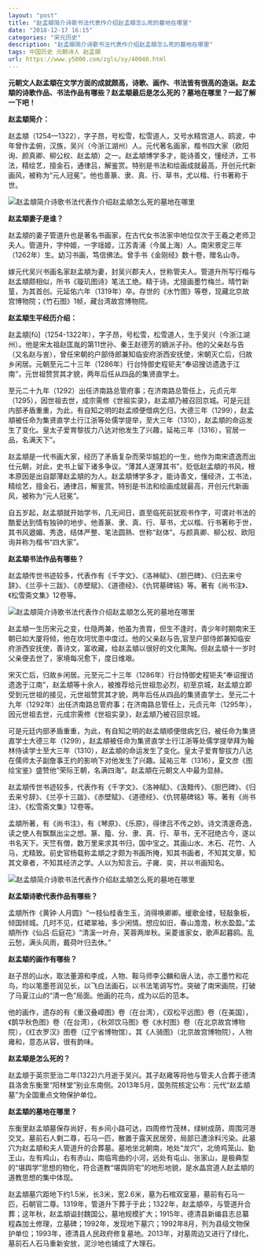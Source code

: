 ```yaml
---
layout: "post"
title: "赵孟頫简介诗歌书法代表作介绍赵孟頫怎么死的墓地在哪里"
date: "2018-12-17 16:15"
categories: "宋元历史"
description: "赵孟頫简介诗歌书法代表作介绍赵孟頫怎么死的墓地在哪里"
tags: 中国历史 元朝诗人 赵孟頫
url: https://www.y5000.com/zgls/sy/40040.html
---
```






**元朝文人赵孟頫在文学方面的成就颇高，诗歌、画作、书法皆有很高的造诣。赵孟頫的诗歌作品、书法作品有哪些？赵孟頫最后是怎么死的？墓地在哪里？一起了解一下吧！**

 **赵孟頫简介：**

赵孟頫（1254—1322），字子昂，号松雪，松雪道人，又号水精宫道人、鸥波，中年曾作孟俯，汉族，吴兴（今浙江湖州）人。元代著名画家，楷书四大家（欧阳询、颜真卿、柳公权、赵孟頫）之一。赵孟頫博学多才，能诗善文，懂经济，工书法，精绘艺，擅金石，通律吕，解鉴赏。特别是书法和绘画成就最高，开创元代新画风，被称为“元人冠冕”。他也善篆、隶、真、行、草书，尤以楷、行书著称于世。

![赵孟頫简介诗歌书法代表作介绍赵孟頫怎么死的墓地在哪里](https://img.y5000.com/uploads/allimg/190112/6cf06aa7d99d2dd57f124b0de742dcb9.jpg)

 **赵孟頫妻子是谁？**

赵孟頫的妻子管道升也是著名书画家，在古代女书法家中地位仅次于王羲之老师卫夫人。管道升，字仲姬，一字瑶姬，江苏青浦（今属上海）人。南宋景定三年（1262年）生。幼习书画，笃信佛法。曾手书《金刚经》数十卷，赠名山寺。

嫁元代吴兴书画名家赵孟頫为妻，封吴兴郡夫人，世称管夫人。管道升所写行楷与赵孟頫颇相似，所书《璇玑图诗》笔法工绝。精于诗。尤擅画墨竹梅兰。晴竹新篁，为其首创。元延佑六年（1319年）卒。存世的《水竹图》等卷，现藏北京故宫博物院；《竹石图》1帧，藏台湾故宫博物院。

 **赵孟頫生平经历介绍：**

赵孟頫[fǔ]（1254-1322年），字子昂，号松雪，松雪道人，生于吴兴（今浙江湖州）。他是宋太祖赵匡胤的第11世孙、秦王赵德芳的嫡派子孙。他的父亲赵与告（又名赵与訔），曾任宋朝的户部侍郎兼知临安府浙西安抚使，宋朝灭亡后，归故乡闲居。元朝至元二十三年（1286年）行台恃御史程钜夫“奉诏搜访遗逸于江南”，元世祖赞赏其才貌，两年后任从四品的集贤直学士。

至元二十九年（1292）出任济南路总管府事；在济南路总管任上，元贞元年（1295），因世祖去世，成宗需修《世祖实录》，赵孟頫乃被召回京城。可是元廷内部矛盾重重，为此，有自知之明的赵孟顺便借病乞归，大德三年（1299），赵孟頫被任命为集贤直学土行江浙等处儒学提举，至大三年（1310），赵孟頫的命运发生了变化。皇太子爱育黎拔力八达对他发生了兴趣，延祐三年（1316），官居一品，名满天下”。

赵孟頫是一代书画大家，经历了矛盾复杂而荣华尴尬的一生，他作为南宋遗逸而出仕元朝，对此，史书上留下诸多争议。“薄其人遂薄其书”，贬低赵孟頫的书风，根本原因是出自鄙薄赵孟頫的为人。赵孟頫博学多才，能诗善文，懂经济，工书法，精绘艺，擅金石，通律吕，解鉴赏。特别是书法和绘画成就最高，开创元代新画风，被称为“元人冠冕”。

自五岁起，赵孟頫就开始学书，几无间日，直至临死前犹观书作字，可谓对书法的酷爱达到情有独钟的地步。他善篆、隶、真、行、草书，尤以楷、行书著称于世，其书风遒媚、秀逸，结体严整、笔法圆熟、世称“赵体”。与颜真卿、柳公权、欧阳询并称为楷书“四大家”。

 **赵孟頫书法作品有哪些？**

赵孟頫传世书迹较多，代表作有《千字文》、《洛神赋》、《胆巴碑》、《归去来兮辞》、《兰亭十三跋》、《赤壁赋》、《道德经》、《仇锷墓碑铭》等。著有《尚书注》、《松雪斋文集》12卷等。

![赵孟頫简介诗歌书法代表作介绍赵孟頫怎么死的墓地在哪里](https://img.y5000.com/uploads/allimg/190112/daea5811e641a1c354a54184c9eda39f.jpg)

赵孟頫一生历宋元之变，仕隐两兼，他虽为贵胄，但生不逢时，青少年时期南宋王朝已如大厦将倾，他在坎坷忧患中度过。他的父亲赵与告,官至户部侍郎兼知临安府浙西安抚使，善诗文，富收藏，给赵孟頫以很好的文化熏陶。但赵孟頫十一岁时父亲便去世了，家境每况愈下，度日维艰。

宋灭亡后，归故乡闲居。元至元二十三年（1286年）行台恃御史程钜夫“奉诏搜访遗逸于江南”，赵孟頫等十余人，被推荐给元世祖忽必烈，初至京城，赵孟頫立即受到元世祖的接见，元世祖赞赏其才貌，两年后任从四品的集贤直学士。至元二十九年（1292年）出任济南路总管府事；在济南路总管任上，元贞元年（1295年），因元世祖去世，元成宗需修《世祖实录》，赵孟頫乃被召回京城。

可是元廷内部矛盾重重，为此，有自知之明的赵孟頫顺便借病乞归，被任命为集贤直学士大德三年（1299），赵孟頫被任命为集贤直学士行江浙等处儒学提举拜为翰林侍读学士至大三年（1310），赵孟頫的命运发生了变化。皇太子爱育黎拔力八达在儒师太子副詹事王约的影响下对他发生了兴趣。延祐三年（1316），夏文彦《图绘宝鉴》盛赞他“荣际王朝，名满四海”。赵孟頫在元朝文人中最为显赫。

赵孟頫传世书迹较多，代表作有《千字文》、《洛神赋》、《汲黯传》、《胆巴碑》、《归去来兮辞》、《兰亭十三跋》、《赤壁赋》、《道德经》、《仇锷墓碑铭》等。著有《尚书注》、《松雪斋文集》12卷等。

孟頫所著，有《尚书注》，有《琴原》、《乐原》，得律吕不传之妙。诗文清邃奇逸，读之使人有飘飘出尘之想。篆、籀、分、隶、真、行、草书，无不冠绝古今，遂以书名天下。天竺有僧，数万里来求其书归，国中宝之。其画山水、木石、花竹、人马，尤精致。前史官杨载称孟頫之才颇为书画所掩，知其书画者，不知其文章，知其文章者，不知其经济之学。人以为知言云。子雍、奕，并以书画知名。

![赵孟頫简介诗歌书法代表作介绍赵孟頫怎么死的墓地在哪里](https://img.y5000.com/uploads/allimg/190112/405e544af4f24acbed15ccbb69e36f78.jpg)

 **赵孟頫诗歌代表作品有哪些？**

孟頫所作《黄钟·人月圆》“一枝仙桂香生玉，消得唤卿卿。缓歌金缕，轻敲象板，倾国倾城。几时不见，红裙翠袖，多少闲情。想应如旧，春山澹澹，秋水盈盈。”孟頫所作《仙吕·后庭花》“清溪一叶舟，芙蓉两岸秋。采菱谁家女，歌声起暮鸥。乱云愁，满头风雨，戴荷叶归去休。”

 **赵孟頫的画作有哪些？**

赵子昂的山水，取法董源和李成，人物、鞍马师李公麟和唐人法，亦工墨竹和花鸟，均以笔墨苍润见长，以飞白法画石，以书法笔调写竹。突破了南宋画院，打破了马夏江山的“清一色”局面。他画的花鸟，成为以后的范本。

他的画作，遗存的有《重汉叠嶂图》卷（在台湾），《双松平远图》卷（在美国〕，《鹊华秋色图》卷（在台湾），《秋郊饮马图》卷《水村图》卷（在北京故宫博物院），《红衣罗汉》图卷（辽宁省博物馆）。其《人骑图》（北京故宫博物院），人物雍和，意态从容，很有韵味。

 **赵孟頫是怎么死的？**

赵孟頫于英宗至治二年(1322)六月逝于吴兴。其子赵雍等将他与管夫人合葬于德清县洛舍东衡里“阳林堂”别业东南侧。2013年5月，国务院核定公布：元代“赵孟頫墓”为全国重点文物保护单位。

 **赵孟頫的墓地在哪里？**

东衡里赵孟頫墓保存尚好，有乡间小路可达，四周修竹茂林，绿树成荫，周围河港交叉。墓前石人剩二尊，石马一匹，散置于露天民居旁，局部已遭涂料污染。此墓穴为赵孟頫和夫人管道升的合葬墓。墓地坐北朝南，地处“龙穴”，北倚鸡笼山、勤王山，左有鸡山，右有赤山，南临弯曲的小河，远处有屯山、张家山，是极典型的“堪舆学”思想的物化，符合道教“堪舆阴宅”的地形地貌，是水晶宫道人赵孟頫的道教思想的集中体现。

赵孟頫墓穴距地下约1.5米，长3米，宽2.6米，墓为石棺双室墓，墓前有石马一匹，石朝官二尊。1319年，管道升下葬于于此；1322年，赵孟頫卒，与管道升合葬；这年秋，赵孟頫谥封魏国公，墓地规模扩大；1915年，德清县新编县志总纂程森加土修理，立墓碑；1992年，发现地下墓穴；1992年8月，列为县级文物保护单位；1993年，德清县人民政府修复墓地。2013年，对墓周边又进行了绿化，墓前石人石马重新安放，泥沙地也铺成了大理石。
